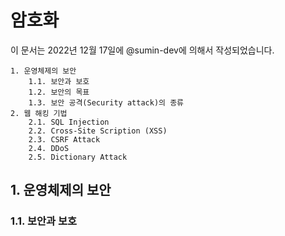 # 암호화

이 문서는 2022년 12월 17일에 @sumin-dev에 의해서 작성되었습니다.

```
1. 운영체제의 보안
    1.1. 보안과 보호
    1.2. 보안의 목표
    1.3. 보안 공격(Security attack)의 종류
2. 웹 해킹 기법
    2.1. SQL Injection
    2.2. Cross-Site Scription (XSS)
    2.3. CSRF Attack
    2.4. DDoS
    2.5. Dictionary Attack
```

## 1. 운영체제의 보안
### 1.1. 보안과 보호
